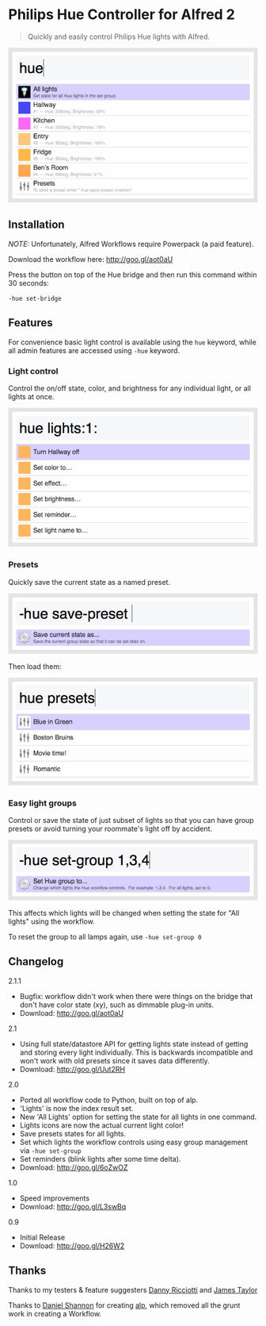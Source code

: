 # Philips Hue Controller for Alfred 2

> Quickly and easily control Philips Hue lights with Alfred.

![Index](/screenshots/index.png)

## Installation

*NOTE:* Unfortunately, Alfred Workflows require Powerpack (a paid feature).

Download the workflow here: http://goo.gl/aot0aU

Press the button on top of the Hue bridge and then run this command within 30 seconds:

    -hue set-bridge

## Features

For convenience basic light control is available using the `hue` keyword, while all admin features are accessed using `-hue` keyword.

### Light control

Control the on/off state, color, and brightness for any individual light, or all lights at once.

![Light Control](/screenshots/light_control.png)

### Presets

Quickly save the current state as a named preset.

![Save Preset](/screenshots/save_preset.png)

Then load them:

![Presets](/screenshots/presets.png)

### Easy light groups

Control or save the state of just subset of lights so that you can have group presets or avoid turning your roommate's light off by accident.

![Set Group](/screenshots/set_group.png)

This affects which lights will be changed when setting the state for "All lights" using the workflow.

To reset the group to all lamps again, use `-hue set-group 0`

## Changelog

2.1.1
* Bugfix: workflow didn't work when there were things on the bridge that don't have color state (xy), such as dimmable plug-in units.
* Download: http://goo.gl/aot0aU

2.1
* Using full state/datastore API for getting lights state instead of getting and storing every light individually.  This is backwards incompatible and won't work with old presets since it saves data differently.
* Download: http://goo.gl/Uut2RH

2.0
* Ported all workflow code to Python, built on top of alp.
* 'Lights' is now the index result set.
* New 'All Lights' option for setting the state for all lights in one command.
* Lights icons are now the actual current light color!
* Save presets states for all lights.
* Set which lights the workflow controls using easy group management via `-hue set-group`
* Set reminders (blink lights after some time delta).
* Download: http://goo.gl/6oZwOZ

1.0
* Speed improvements
* Download: http://goo.gl/L3swBq

0.9
* Initial Release
* Download: http://goo.gl/H26W2

## Thanks

Thanks to my testers & feature suggesters [Danny Ricciotti](https://github.com/objectiveSee) and [James Taylor](https://twitter.com/JamesCMTaylor)

Thanks to [Daniel Shannon](https://github.com/phyllisstein) for creating [alp](https://github.com/phyllisstein/alp), which removed all the grunt work in creating a Workflow.
